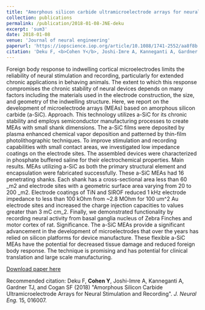 ```yaml
---
title: "Amorphous silicon carbide ultramicroelectrode arrays for neural stimulation and recording"
collection: publications
permalink: /publication/2018-01-08-JNE-deku
excerpt: 'sum3'
date: 2018-01-08
venue: 'Journal of neural engineering'
paperurl: 'https://iopscience.iop.org/article/10.1088/1741-2552/aa8f8b'
citation: 'Deku F, <b>Cohen Y</b>, Joshi-Imre A, Kanneganti A, Gardner TJ, and Cogan SF (2018) &quot;Amorphous Silicon Carbide Ultramicroelectrode Arrays for Neural Stimulation and Recording&quot;. <i>J. Neural Eng.</i> 15, 016007.'
---
```

Foreign body response to indwelling cortical microelectrodes limits the reliabilityof neural stimulation and recording, particularly for extended chronic applications in behavinganimals. The extent to which this response compromises the chronic stability of neuraldevices depends on many factors including the materials used in the electrode construction,the size, and geometry of the indwelling structure. Here, we report on the development ofmicroelectrode arrays (MEAs) based on amorphous silicon carbide (a-SiC). Approach. Thistechnology utilizes a-SiC for its chronic stability and employs semiconductor manufacturingprocesses to create MEAs with small shank dimensions. The a-SiC films were deposited byplasma enhanced chemical vapor deposition and patterned by thin-film photolithographictechniques. To improve stimulation and recording capabilities with small contact areas, weinvestigated low impedance coatings on the electrode sites. The assembled devices werecharacterized in phosphate buffered saline for their electrochemical properties. Main results.MEAs utilizing a-SiC as both the primary structural element and encapsulation werefabricated successfully. These a-SiC MEAs had 16 penetrating shanks. Each shank has across-sectional area less than 60 _m2 and electrode sites with a geometric surface area varyingfrom 20 to 200 _m2. Electrode coatings of TiN and SIROF reduced 1 kHz electrode impedanceto less than 100 kOhm from ~2.8 MOhm for 100 um^2 Au electrode sites and increased the chargeinjection capacities to values greater than 3 mC cm_2. Finally, we demonstrated functionalityby recording neural activity from basal ganglia nucleus of Zebra Finches and motor cortexof rat. Significance. The a-SiC MEAs provide a significant advancement in the developmentof microelectrodes that over the years has relied on silicon platforms for device manufacture.These flexible a-SiC MEAs have the potential for decreased tissue damage and reducedforeign body response. The technique is promising and has potential for clinical translationand large scale manufacturing.

[Download paper here](https://iopscience.iop.org/article/10.1088/1741-2552/aa8f8b)

Recommended citation: Deku F, <b>Cohen Y</b>, Joshi-Imre A, Kanneganti A, Gardner TJ, and Cogan SF (2018) "Amorphous Silicon Carbide Ultramicroelectrode Arrays for Neural Stimulation and Recording". <i>J. Neural Eng.</i> 15, 016007.